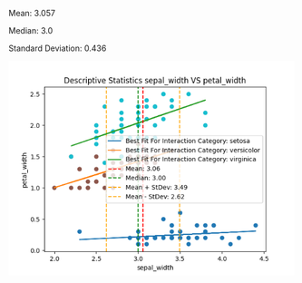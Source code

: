Mean: 3.057 
 
 
Median: 3.0 
 
 
Standard Deviation: 0.436 
 
 

![Visualization](visualization.png)
